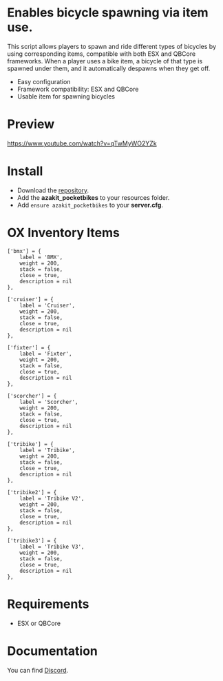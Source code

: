 # Enables bicycle spawning via item use.
This script allows players to spawn and ride different types of bicycles by using corresponding items, compatible with both ESX and QBCore frameworks. When a player uses a bike item, a bicycle of that type is spawned under them, and it automatically despawns when they get off.

* Easy configuration
* Framework compatibility: ESX and QBCore
* Usable item for spawning bicycles

# Preview
https://www.youtube.com/watch?v=qTwMyWO2YZk

# Install
- Download the [repository](https://github.com/AzakitHU/azakit_pocketbikes).
- Add the **azakit_pocketbikes** to your resources folder.
- Add `ensure azakit_pocketbikes` to your **server.cfg**.

# OX Inventory Items
	
	['bmx'] = {
		label = 'BMX',
		weight = 200,
		stack = false,
		close = true,
		description = nil
	},

	['cruiser'] = {
		label = 'Cruiser',
		weight = 200,
		stack = false,
		close = true,
		description = nil
	},

	['fixter'] = {
		label = 'Fixter',
		weight = 200,
		stack = false,
		close = true,
		description = nil
	},

	['scorcher'] = {
		label = 'Scorcher',
		weight = 200,
		stack = false,
		close = true,
		description = nil
	},

	['tribike'] = {
		label = 'Tribike',
		weight = 200,
		stack = false,
		close = true,
		description = nil
	},

	['tribike2'] = {
		label = 'Tribike V2',
		weight = 200,
		stack = false,
		close = true,
		description = nil
	},

	['tribike3'] = {
		label = 'Tribike V3',
		weight = 200,
		stack = false,
		close = true,
		description = nil
	},

# Requirements
- ESX or QBCore

# Documentation
You can find [Discord](https://discord.gg/DmsF6DbCJ9).
